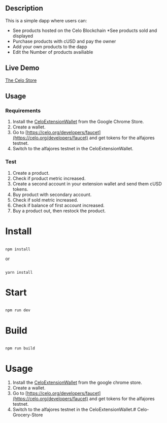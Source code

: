 ## Description
This is a simple dapp where users can:
* See products hosted on the Celo Blockchain
*See products sold and displayed
* Purchase products with cUSD and pay the owner
* Add your own products to the dapp
* Edit the Number of products availiable

## Live Demo
[The Celo Store](https://ceedotech.github.io/Celo-Grocery-Store/)

## Usage

### Requirements
1. Install the [CeloExtensionWallet](https://chrome.google.com/webstore/detail/celoextensionwallet/kkilomkmpmkbdnfelcpgckmpcaemjcdh?hl=en) from the Google Chrome Store.
2. Create a wallet.
3. Go to [https://celo.org/developers/faucet](https://celo.org/developers/faucet) and get tokens for the alfajores testnet.
4. Switch to the alfajores testnet in the CeloExtensionWallet.

### Test
1. Create a product.
2. Check if product metric increased.
3. Create a second account in your extension wallet and send them cUSD tokens.
4. Buy product with secondary account.
5. Check if sold metric increased.
6. Check if balance of first account increased.
7. Buy a product out, then restock the product.



# Install

```

npm install

```

or 

```

yarn install

```

# Start

```

npm run dev

```

# Build

```

npm run build

```
# Usage
1. Install the [CeloExtensionWallet](https://chrome.google.com/webstore/detail/celoextensionwallet/kkilomkmpmkbdnfelcpgckmpcaemjcdh?hl=en) from the google chrome store.
2. Create a wallet.
3. Go to [https://celo.org/developers/faucet](https://celo.org/developers/faucet) and get tokens for the alfajores testnet.
4. Switch to the alfajores testnet in the CeloExtensionWallet.# Celo-Grocery-Store
